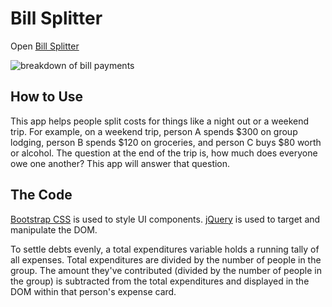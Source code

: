 <h1>Bill Splitter</h1>
<p>Open <a href="https://uxhawk.github.io/bill-splitter/">Bill Splitter</a></p>
<img src="https://lh3.googleusercontent.com/ZNIhgVtP8h_4uU5qxy-ZMUDDmdN-ssxlysWQngPDsRgJC_IH1xrU8Am5W3w7Qr0M0fEPtRYM468T9zGLQiHKwUzpjCtjZUobslBMjgnZIRs67eKAn-_bTVjMMeh0lwiht37TOwr4QoJ36_oi_KtS7i_ZUG2hFWRb1ku1usduxJ6oCd9cbIt4v1srotsRj6jj4TsgpAZf1KjUcioVMcA61zJHJG36UxF76zJ1OivlCYG1PPAxdTNreatReGcKE_eSegzggh8fPzcmwgcYjLm6T1gaZ4sG3ncVqIcmOCSZ0st5sU1nUy2g6Kzs1ehRpriwNMmA7--ahPF-kfTiwsz21TxZa-ob-uyT6n4bHGxb1XNTiLiesy8WzuyoFM9sB41JpZgMM0KbeG1v9g-C-SDOb0wzvsR3L5rg4Se31hugR7wEmUyvBn1icqEubCkExpqiIRmKpF-5144FF7foNg1wg8vKRi77fJQZPAUkvBfP8PxD4fUIcNMG7vKVbJrutWk1PFuY5cyEMA-nm5d5Txe8MjUeC0urrBlZYRfI_No2stUr6LH0pH0UkEXcNSg48q638Xn7-jlwn14FkpYciSAj-lmuMM9ws69oEls_VzIPWQh7Wvu51HQw1rEetLCf1caMfUtLqisfTk3Mji9Mm3NR5o-gSYLODj45RBW7ikApn06UgpoRrIN8Muq6ZxjDS4r2iJbQGPkTkX3BhDR1qf-c4QG9FEra5eREzdIWAXDh6i-Zso3SKPN87PQ=w1140-h524-no" alt="breakdown of bill payments">

<h2>How to Use</h2>
<p>This app helps people split costs for things like a night out or a weekend trip. For example, on a weekend trip, person A spends $300 on group lodging, person B spends $120 on groceries, and person C buys $80 worth or alcohol. The question at the end of the trip is, how much does everyone owe one another? This app will answer that question.</p>

<h2>The Code</h2>
<p><a href="https://getbootstrap.com/">Bootstrap CSS</a> is used to style UI components. <a href="https://jquery.com/">jQuery</a> is used to target and manipulate the DOM.</p>

<p>To settle debts evenly, a total expenditures variable holds a running tally of all expenses. Total expenditures are divided by the number of people in the group. The amount they've contributed (divided by the number of people in the group) is subtracted from the total expenditures and displayed in the DOM within that person's expense card.</p>

